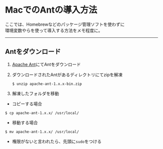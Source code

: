 # MacでのAntの導入方法
ここでは、Homebrewなどのパッケージ管理ソフトを使わずに  
環境変数やらを使って導入する方法をメモ程度に。

---

## Antをダウンロード

1. [Apache Ant](http://ant.apache.org/)にてAntをダウンロード

2. ダウンロードされたAntがあるディレクトリにてzipを解凍

    `$ unzip apache-ant-1.x.x-bin.zip`

3. 解凍したフォルダを移動

* コピーする場合

```
$ cp apache-ant-1.x.x/ /usr/local/
```

* 移動する場合

```
$ mv apache-ant-1.x.x/ /usr/local/
```

* 権限がないと言われたら、先頭に`sudo`をつける